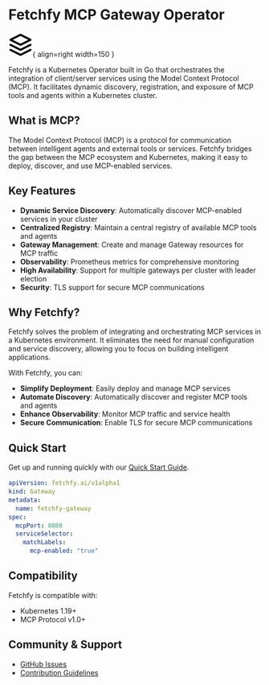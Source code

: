 # Fetchfy MCP Gateway Operator

![Fetchfy Logo](images/logo.svg){ align=right width=150 }

Fetchfy is a Kubernetes Operator built in Go that orchestrates the integration of client/server services using the Model Context Protocol (MCP). It facilitates dynamic discovery, registration, and exposure of MCP tools and agents within a Kubernetes cluster.

## What is MCP?

The Model Context Protocol (MCP) is a protocol for communication between intelligent agents and external tools or services. Fetchfy bridges the gap between the MCP ecosystem and Kubernetes, making it easy to deploy, discover, and use MCP-enabled services.

## Key Features

- **Dynamic Service Discovery**: Automatically discover MCP-enabled services in your cluster
- **Centralized Registry**: Maintain a central registry of available MCP tools and agents
- **Gateway Management**: Create and manage Gateway resources for MCP traffic
- **Observability**: Prometheus metrics for comprehensive monitoring
- **High Availability**: Support for multiple gateways per cluster with leader election
- **Security**: TLS support for secure MCP communications

## Why Fetchfy?

Fetchfy solves the problem of integrating and orchestrating MCP services in a Kubernetes environment. It eliminates the need for manual configuration and service discovery, allowing you to focus on building intelligent applications.

With Fetchfy, you can:

- **Simplify Deployment**: Easily deploy and manage MCP services
- **Automate Discovery**: Automatically discover and register MCP tools and agents
- **Enhance Observability**: Monitor MCP traffic and service health
- **Secure Communication**: Enable TLS for secure MCP communications

## Quick Start

Get up and running quickly with our [Quick Start Guide](getting-started/quickstart.md).

```yaml
apiVersion: fetchfy.ai/v1alpha1
kind: Gateway
metadata:
  name: fetchfy-gateway
spec:
  mcpPort: 8080
  serviceSelector:
    matchLabels:
      mcp-enabled: "true"
```

## Compatibility

Fetchfy is compatible with:

- Kubernetes 1.19+
- MCP Protocol v1.0+

## Community & Support

- [GitHub Issues](https://github.com/fetchfy/fetchfy-operator/issues)
- [Contribution Guidelines](development/contributing.md)
